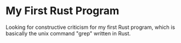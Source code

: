 # My First Rust Program
Looking for constructive criticism for my first Rust program, which is basically the unix command "grep" written in Rust.
